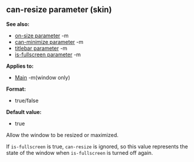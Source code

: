 ## can-resize parameter (skin)
**See also:**
*   [on-size parameter](/ref/%7Bskin%7D/param/on-size.md) -m
*   [can-minimize parameter](/ref/%7Bskin%7D/param/can-minimize.md) -m
*   [titlebar parameter](/ref/%7Bskin%7D/param/titlebar.md) -m
*   [is-fullscreen parameter](/ref/%7Bskin%7D/param/is-fullscreen.md) -m
<!-- -->
**Applies to:**
*   [Main](/ref/%7Bskin%7D/control/main.md) -m(window only)
<!-- -->
**Format:**
*   true/false
<!-- -->
**Default value:**
*   true


Allow the window to be resized or maximized. 

If
`is-fullscreen` is true, `can-resize` is ignored, so this value
represents the state of the window when `is-fullscreen` is turned off
again.